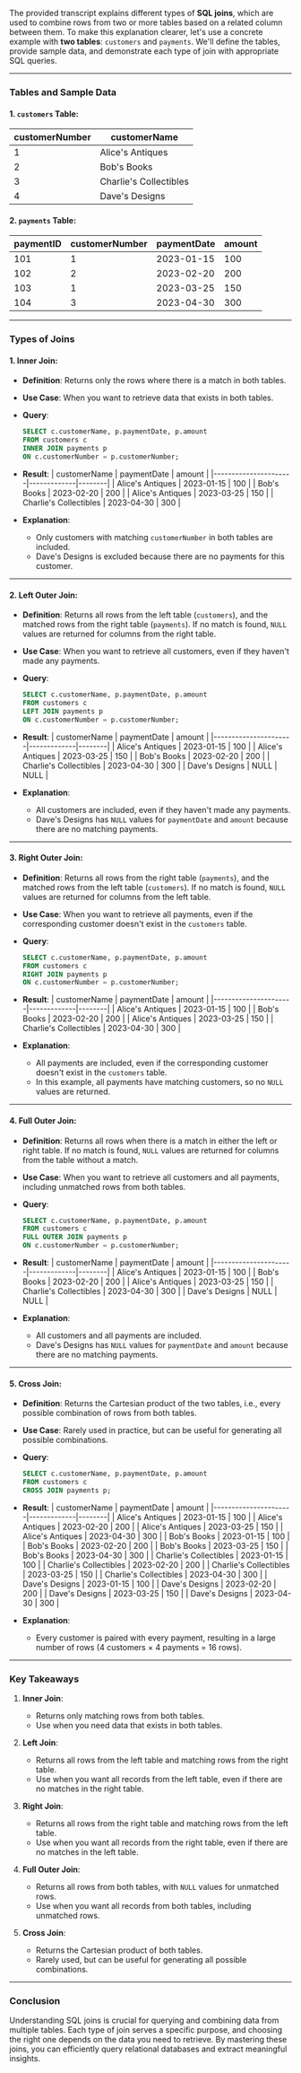 The provided transcript explains different types of **SQL joins**, which are used to combine rows from two or more tables based on a related column between them. To make this explanation clearer, let's use a concrete example with **two tables**: `customers` and `payments`. We'll define the tables, provide sample data, and demonstrate each type of join with appropriate SQL queries.

---

### **Tables and Sample Data**

#### **1. `customers` Table**:
| customerNumber | customerName               |
|----------------|----------------------------|
| 1              | Alice's Antiques           |
| 2              | Bob's Books                |
| 3              | Charlie's Collectibles     |
| 4              | Dave's Designs             |

#### **2. `payments` Table**:
| paymentID | customerNumber | paymentDate | amount |
|-----------|----------------|-------------|--------|
| 101       | 1              | 2023-01-15  | 100    |
| 102       | 2              | 2023-02-20  | 200    |
| 103       | 1              | 2023-03-25  | 150    |
| 104       | 3              | 2023-04-30  | 300    |

---

### **Types of Joins**

#### 1. **Inner Join**:
   - **Definition**: Returns only the rows where there is a match in both tables.
   - **Use Case**: When you want to retrieve data that exists in both tables.
   - **Query**:
     ```sql
     SELECT c.customerName, p.paymentDate, p.amount
     FROM customers c
     INNER JOIN payments p
     ON c.customerNumber = p.customerNumber;
     ```
   - **Result**:
     | customerName         | paymentDate | amount |
     |----------------------|-------------|--------|
     | Alice's Antiques     | 2023-01-15  | 100    |
     | Bob's Books          | 2023-02-20  | 200    |
     | Alice's Antiques     | 2023-03-25  | 150    |
     | Charlie's Collectibles | 2023-04-30  | 300    |

   - **Explanation**:
     - Only customers with matching `customerNumber` in both tables are included.
     - Dave's Designs is excluded because there are no payments for this customer.

---

#### 2. **Left Outer Join**:
   - **Definition**: Returns all rows from the left table (`customers`), and the matched rows from the right table (`payments`). If no match is found, `NULL` values are returned for columns from the right table.
   - **Use Case**: When you want to retrieve all customers, even if they haven't made any payments.
   - **Query**:
     ```sql
     SELECT c.customerName, p.paymentDate, p.amount
     FROM customers c
     LEFT JOIN payments p
     ON c.customerNumber = p.customerNumber;
     ```
   - **Result**:
     | customerName         | paymentDate | amount |
     |----------------------|-------------|--------|
     | Alice's Antiques     | 2023-01-15  | 100    |
     | Alice's Antiques     | 2023-03-25  | 150    |
     | Bob's Books          | 2023-02-20  | 200    |
     | Charlie's Collectibles | 2023-04-30  | 300    |
     | Dave's Designs       | NULL        | NULL   |

   - **Explanation**:
     - All customers are included, even if they haven't made any payments.
     - Dave's Designs has `NULL` values for `paymentDate` and `amount` because there are no matching payments.

---

#### 3. **Right Outer Join**:
   - **Definition**: Returns all rows from the right table (`payments`), and the matched rows from the left table (`customers`). If no match is found, `NULL` values are returned for columns from the left table.
   - **Use Case**: When you want to retrieve all payments, even if the corresponding customer doesn't exist in the `customers` table.
   - **Query**:
     ```sql
     SELECT c.customerName, p.paymentDate, p.amount
     FROM customers c
     RIGHT JOIN payments p
     ON c.customerNumber = p.customerNumber;
     ```
   - **Result**:
     | customerName         | paymentDate | amount |
     |----------------------|-------------|--------|
     | Alice's Antiques     | 2023-01-15  | 100    |
     | Bob's Books          | 2023-02-20  | 200    |
     | Alice's Antiques     | 2023-03-25  | 150    |
     | Charlie's Collectibles | 2023-04-30  | 300    |

   - **Explanation**:
     - All payments are included, even if the corresponding customer doesn't exist in the `customers` table.
     - In this example, all payments have matching customers, so no `NULL` values are returned.

---

#### 4. **Full Outer Join**:
   - **Definition**: Returns all rows when there is a match in either the left or right table. If no match is found, `NULL` values are returned for columns from the table without a match.
   - **Use Case**: When you want to retrieve all customers and all payments, including unmatched rows from both tables.
   - **Query**:
     ```sql
     SELECT c.customerName, p.paymentDate, p.amount
     FROM customers c
     FULL OUTER JOIN payments p
     ON c.customerNumber = p.customerNumber;
     ```
   - **Result**:
     | customerName         | paymentDate | amount |
     |----------------------|-------------|--------|
     | Alice's Antiques     | 2023-01-15  | 100    |
     | Bob's Books          | 2023-02-20  | 200    |
     | Alice's Antiques     | 2023-03-25  | 150    |
     | Charlie's Collectibles | 2023-04-30  | 300    |
     | Dave's Designs       | NULL        | NULL   |

   - **Explanation**:
     - All customers and all payments are included.
     - Dave's Designs has `NULL` values for `paymentDate` and `amount` because there are no matching payments.

---

#### 5. **Cross Join**:
   - **Definition**: Returns the Cartesian product of the two tables, i.e., every possible combination of rows from both tables.
   - **Use Case**: Rarely used in practice, but can be useful for generating all possible combinations.
   - **Query**:
     ```sql
     SELECT c.customerName, p.paymentDate, p.amount
     FROM customers c
     CROSS JOIN payments p;
     ```
   - **Result**:
     | customerName         | paymentDate | amount |
     |----------------------|-------------|--------|
     | Alice's Antiques     | 2023-01-15  | 100    |
     | Alice's Antiques     | 2023-02-20  | 200    |
     | Alice's Antiques     | 2023-03-25  | 150    |
     | Alice's Antiques     | 2023-04-30  | 300    |
     | Bob's Books          | 2023-01-15  | 100    |
     | Bob's Books          | 2023-02-20  | 200    |
     | Bob's Books          | 2023-03-25  | 150    |
     | Bob's Books          | 2023-04-30  | 300    |
     | Charlie's Collectibles | 2023-01-15  | 100    |
     | Charlie's Collectibles | 2023-02-20  | 200    |
     | Charlie's Collectibles | 2023-03-25  | 150    |
     | Charlie's Collectibles | 2023-04-30  | 300    |
     | Dave's Designs       | 2023-01-15  | 100    |
     | Dave's Designs       | 2023-02-20  | 200    |
     | Dave's Designs       | 2023-03-25  | 150    |
     | Dave's Designs       | 2023-04-30  | 300    |

   - **Explanation**:
     - Every customer is paired with every payment, resulting in a large number of rows (4 customers × 4 payments = 16 rows).

---

### **Key Takeaways**

1. **Inner Join**:
   - Returns only matching rows from both tables.
   - Use when you need data that exists in both tables.

2. **Left Join**:
   - Returns all rows from the left table and matching rows from the right table.
   - Use when you want all records from the left table, even if there are no matches in the right table.

3. **Right Join**:
   - Returns all rows from the right table and matching rows from the left table.
   - Use when you want all records from the right table, even if there are no matches in the left table.

4. **Full Outer Join**:
   - Returns all rows from both tables, with `NULL` values for unmatched rows.
   - Use when you want all records from both tables, including unmatched rows.

5. **Cross Join**:
   - Returns the Cartesian product of both tables.
   - Rarely used, but can be useful for generating all possible combinations.

---

### **Conclusion**

Understanding SQL joins is crucial for querying and combining data from multiple tables. Each type of join serves a specific purpose, and choosing the right one depends on the data you need to retrieve. By mastering these joins, you can efficiently query relational databases and extract meaningful insights.
